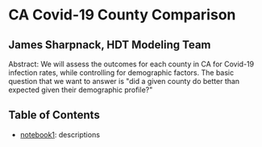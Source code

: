 # CA Covid-19 County Comparison
## James Sharpnack, HDT Modeling Team

Abstract: We will assess the outcomes for each county in CA for Covid-19 infection rates, while controlling for demographic factors.  The basic question that we want to answer is "did a given county do better than expected given their demographic profile?"

## Table of Contents

- [notebook1](notebooks/notebook1.ipynb): descriptions